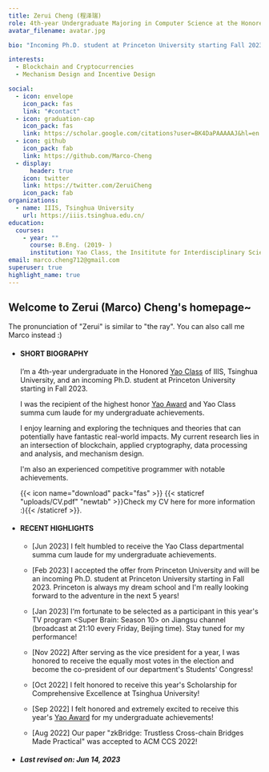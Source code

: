 ```yaml
---
title: Zerui Cheng (程泽瑞)
role: 4th-year Undergraduate Majoring in Computer Science at the Honored [Yao Class](https://iiis.tsinghua.edu.cn/en/yaoclass/) of Tsinghua University, Researcher in Blockchain, Experienced Competitive Programmer
avatar_filename: avatar.jpg

bio: "Incoming Ph.D. student at Princeton University starting Fall 2023, B.Eng at the Honored [Yao Class](https://iiis.tsinghua.edu.cn/en/yaoclass/) of Tsinghua University "

interests:
  - Blockchain and Cryptocurrencies
  - Mechanism Design and Incentive Design

social:
  - icon: envelope
    icon_pack: fas
    link: "#contact"
  - icon: graduation-cap
    icon_pack: fas
    link: https://scholar.google.com/citations?user=BK4DaPAAAAAJ&hl=en
  - icon: github
    icon_pack: fab
    link: https://github.com/Marco-Cheng
  - display:
      header: true
    icon: twitter
    link: https://twitter.com/ZeruiCheng
    icon_pack: fab
organizations:
  - name: IIIS, Tsinghua University
    url: https://iiis.tsinghua.edu.cn/
education:
  courses:
    - year: ""
      course: B.Eng. (2019- )
      institution: Yao Class, the Insititute for Interdisciplinary Sciences (IIIS), Tsinghua University
email: marco.cheng712@gmail.com
superuser: true
highlight_name: true
---
```

## Welcome to Zerui (Marco) Cheng's homepage~

The pronunciation of "Zerui" is similar to "the ray". You can also call me Marco instead :)



* #### **SHORT BIOGRAPHY**

  I’m a 4th-year undergraduate in the Honored [Yao Class](https://iiis.tsinghua.edu.cn/en/yaoclass/) of IIIS, Tsinghua University, and an incoming Ph.D. student at Princeton University starting in Fall 2023. 

  I was the recipient of the highest honor [Yao Award](https://iiis.tsinghua.edu.cn/en/list-673-1.html) and Yao Class summa cum laude for my undergraduate achievements. 

  I enjoy learning and exploring the techniques and theories that can potentially have fantastic real-world impacts. My current research lies in an intersection of blockchain, applied cryptography, data processing and analysis, and mechanism design. 

  I'm also an experienced competitive programmer with notable achievements.

  

   {{< icon name="download" pack="fas" >}}  {{< staticref "uploads/CV.pdf" "newtab" >}}Check my CV here for more information :){{< /staticref >}}.

  

* #### RECENT HIGHLIGHTS

  * [Jun 2023] I felt humbled to receive the Yao Class departmental summa cum laude for my undergraduate achievements.
  
  * [Feb 2023] I accepted the offer from Princeton University and will be an incoming Ph.D. student at Princeton University starting in Fall 2023. Princeton is always my dream school and I'm really looking forward to the adventure in the next 5 years!
  
  * [Jan 2023] I‘m fortunate to be selected as a participant in this year's TV program <Super Brain: Season 10> on Jiangsu channel (broadcast at 21:10 every Friday, Beijing time). Stay tuned for my performance!
  
  * [Nov 2022] After serving as the vice president for a year, I was honored to receive the equally most votes in the election and become the co-president of our department's Students' Congress!
  
  * [Oct 2022] I felt honored to receive this year's Scholarship for Comprehensive Excellence at Tsinghua University!
  
  * [Sep 2022] I felt honored and extremely excited to receive this year's [Yao Award](https://iiis.tsinghua.edu.cn/en/list-673-1.html) for my undergraduate achievements!
  
  * [Aug 2022] Our paper "zkBridge: Trustless Cross-chain Bridges Made Practical" was accepted to ACM CCS 2022! 
  
    
  
  
  
* ##### Last revised on: Jun 14, 2023